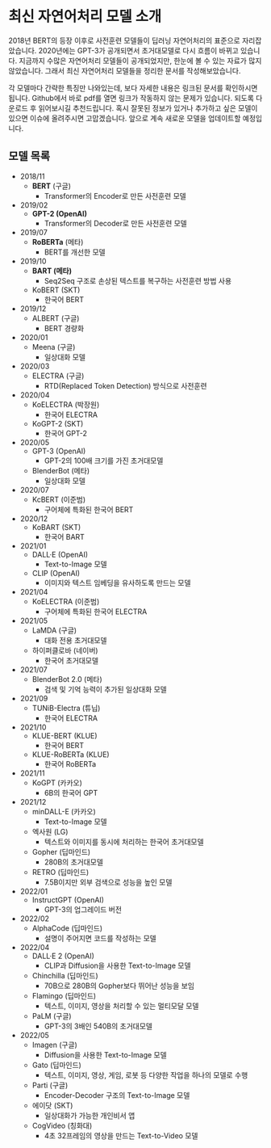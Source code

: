 # 최신 자연어처리 모델 소개

2018년 BERT의 등장 이후로 사전훈련 모델들이 딥러닝 자연어처리의 표준으로 자리잡았습니다. 2020년에는 GPT-3가 공개되면서 초거대모델로 다시 흐름이 바뀌고 있습니다. 지금까지 수많은 자연어처리 모델들이 공개되었지만, 한눈에 볼 수 있는 자료가 많지 않았습니다. 그래서 최신 자연어처리 모델들을 정리한 문서를 작성해보았습니다.

각 모델마다 간략한 특징만 나와있는데, 보다 자세한 내용은 링크된 문서를 확인하시면 됩니다. Github에서 바로 pdf를 열면 링크가 작동하지 않는 문제가 있습니다. 되도록 다운로드 후 읽어보시길 추천드립니다. 혹시 잘못된 정보가 있거나 추가하고 싶은 모델이 있으면 이슈에 올려주시면 고맙겠습니다. 앞으로 계속 새로운 모델을 업데이트할 예정입니다.


## 모델 목록
- 2018/11
  - **BERT** (구글)
    - Transformer의 Encoder로 만든 사전훈련 모델
- 2019/02
  - **GPT-2 (OpenAI)**
    - Transformer의 Decoder로 만든 사전훈련 모델
- 2019/07
  - **RoBERTa** (메타)
    - BERT를 개선한 모델
- 2019/10
  - **BART (메타)**
    - Seq2Seq 구조로 손상된 텍스트를 복구하는 사전훈련 방법 사용
  - KoBERT (SKT)
    - 한국어 BERT
- 2019/12
  - ALBERT (구글)
    - BERT 경량화
- 2020/01
  - Meena (구글)
    - 일상대화 모델
- 2020/03
  - ELECTRA (구글)
    - RTD(Replaced Token Detection) 방식으로 사전훈련
- 2020/04
  - KoELECTRA (박장원)
    - 한국어 ELECTRA
  - KoGPT-2 (SKT)
    - 한국어 GPT-2
- 2020/05
  - GPT-3 (OpenAI)
    - GPT-2의 100배 크기를 가진 초거대모델
  - BlenderBot (메타)
    - 일상대화 모델
- 2020/07
  - KcBERT (이준범)
    - 구어체에 특화된 한국어 BERT
- 2020/12
  - KoBART (SKT)
    - 한국어 BART
- 2021/01
  - DALL·E (OpenAI)
    - Text-to-Image 모델
  - CLIP (OpenAI)
    - 이미지와 텍스트 임베딩을 유사하도록 만드는 모델
- 2021/04
  - KoELECTRA (이준범)
    - 구어체에 특화된 한국어 ELECTRA
- 2021/05
  - LaMDA (구글)
    - 대화 전용 초거대모델
  - 하이퍼클로바 (네이버)
    - 한국어 초거대모델
- 2021/07
  - BlenderBot 2.0 (메타)
    - 검색 및 기억 능력이 추가된 일상대화 모델
- 2021/09
  - TUNiB-Electra (튜닙)
    - 한국어 ELECTRA
- 2021/10
  - KLUE-BERT (KLUE)
    - 한국어 BERT
  - KLUE-RoBERTa (KLUE)
    - 한국어 RoBERTa
- 2021/11
  - KoGPT (카카오)
    - 6B의 한국어 GPT
- 2021/12
  - minDALL-E (카카오)
    - Text-to-Image 모델
  - 엑사원 (LG)
    - 텍스트와 이미지를 동시에 처리하는 한국어 초거대모델
  - Gopher (딥마인드)
    - 280B의 초거대모델
  - RETRO (딥마인드)
    - 7.5B이지만 외부 검색으로 성능을 높인 모델
- 2022/01
  - InstructGPT (OpenAI)
    - GPT-3의 업그레이드 버전
- 2022/02
  - AlphaCode (딥마인드)
    - 설명이 주어지면 코드를 작성하는 모델
- 2022/04
  - DALL·E 2 (OpenAI)
    - CLIP과 Diffusion을 사용한 Text-to-Image 모델
  - Chinchilla (딥마인드)
    - 70B으로 280B의 Gopher보다 뛰어난 성능을 보임
  - Flamingo (딥마인드)
    - 텍스트, 이미지, 영상을 처리할 수 있는 멀티모달 모델
  - PaLM (구글)
    - GPT-3의 3배인 540B의 초거대모델
- 2022/05
  - Imagen (구글)
    - Diffusion을 사용한 Text-to-Image 모델
  - Gato (딥마인드)
    - 텍스트, 이미지, 영상, 게임, 로봇 등 다양한 작업을 하나의 모델로 수행
  - Parti (구글)
    - Encoder-Decoder 구조의 Text-to-Image 모델
  - 에이닷 (SKT)
    - 일상대화가 가능한 개인비서 앱
  - CogVideo (칭화대)
    - 4초 32프레임의 영상을 만드는 Text-to-Video 모델
